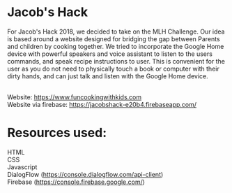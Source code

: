 # Jacob's Hack

For Jacob's Hack 2018, we decided to take on the MLH Challenge. 
Our idea is based around a website designed for bridging the gap between Parents and children by cooking together. We tried to incorporate the Google Home device with powerful speakers and voice assistant to listen to the users commands, and speak recipe instructions to user. This is convenient for the user as you do not need to physically touch a book or computer with their dirty hands, and can just talk and listen with the Google Home device.  

<br>Website: https://www.funcookingwithkids.com
<br>Website via firebase: https://jacobshack-e20b4.firebaseapp.com/

# Resources used:
HTML <br>
CSS <br> 
Javascript<br>
DialogFlow (https://console.dialogflow.com/api-client) <br>
Firebase (https://console.firebase.google.com/)
